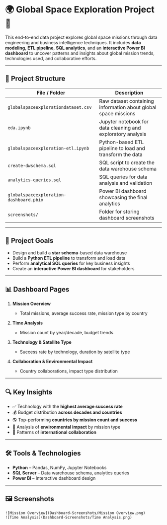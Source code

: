 # 🌍 Global Space Exploration Project 🚀

This end-to-end data project explores global space missions through data engineering and business intelligence techniques. It includes **data modeling**, **ETL pipeline**, **SQL analytics**, and an **interactive Power BI dashboard** to uncover patterns and insights about global mission trends, technologies used, and collaborative efforts.

---

## 📁 Project Structure

| File / Folder                             | Description                                                    |
|-------------------------------------------|----------------------------------------------------------------|
| `globalspaceexplorationdataset.csv`       | Raw dataset containing information about global space missions |
| `eda.ipynb`                               | Jupyter notebook for data cleaning and exploratory analysis    |
| `globalspaceexploration-etl.ipynb`        | Python-based ETL pipeline to load and transform the data       |
| `create-dwschema.sql`                     | SQL script to create the data warehouse schema                 |
| `analytics-queries.sql`                   | SQL queries for data analysis and validation                   |
| `globalspaceexploration-dashboard.pbix`   | Power BI dashboard showcasing the final analytics              |
| `screenshots/`                            | Folder for storing dashboard screenshots                       |

---

## 🧠 Project Goals

- Design and build a **star schema**-based data warehouse  
- Build a **Python ETL pipeline** to transform and load data  
- Perform **analytical SQL queries** for key business insights  
- Create an **interactive Power BI dashboard** for stakeholders  

---

## 📊 Dashboard Pages

1. **Mission Overview**  
   - Total missions, average success rate, mission type by country  

2. **Time Analysis**  
   - Mission count by year/decade, budget trends  

3. **Technology & Satellite Type**  
   - Success rate by technology, duration by satellite type  

4. **Collaboration & Environmental Impact**  
   - Country collaborations, impact type distribution  

---

## 🔍 Key Insights

- ✅ Technology with the **highest average success rate**  
- 💰 Budget distribution **across decades and countries**  
- 🌎 Top-performing **countries by mission count and success**  
- 🌿 Analysis of **environmental impact** by mission type  
- 🤝 Patterns of **international collaboration**  

---

## 🛠 Tools & Technologies

- **Python** – Pandas, NumPy, Jupyter Notebooks  
- **SQL Server** – Data warehouse schema, analytics queries  
- **Power BI** – Interactive dashboard design
  
---

## 🖼️ Screenshots 

```
![Mission Overview](Dashboard-Screenshots/Mission Overview.png)
![Time Analysis](Dashboard-Screenshots/Time Analysis.png)
```
